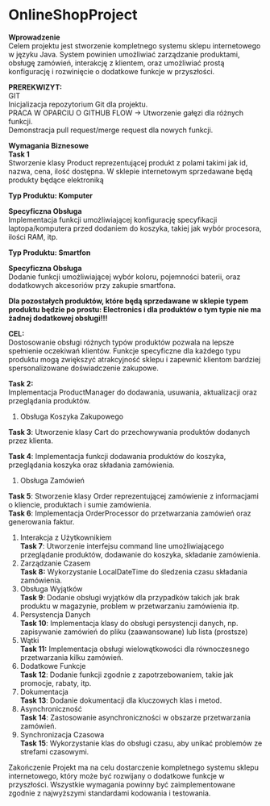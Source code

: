 # OnlineShopProject

**Wprowadzenie**  
Celem projektu jest stworzenie kompletnego systemu sklepu internetowego w języku Java. System powinien umożliwiać zarządzanie produktami, obsługę zamówień, interakcję z klientem, oraz umożliwiać prostą konfigurację i rozwinięcie o dodatkowe funkcje w przyszłości.

**PREREKWIZYT:**  
GIT  
Inicjalizacja repozytorium Git dla projektu.  
PRACA W OPARCIU O GITHUB FLOW -> Utworzenie gałęzi dla różnych funkcji.  
Demonstracja pull request/merge request dla nowych funkcji.  

**Wymagania Biznesowe**  
**Task 1**  
Stworzenie klasy Product reprezentującej produkt z polami takimi jak id, nazwa, cena, ilość dostępna.
W sklepie internetowym sprzedawane będą produkty będące elektroniką

**Typ Produktu: Komputer**  

**Specyficzna Obsługa**  
Implementacja funkcji umożliwiającej konfigurację specyfikacji laptopa/komputera przed dodaniem do koszyka, takiej jak wybór procesora, ilości RAM, itp.

**Typ Produktu: Smartfon**  

**Specyficzna Obsługa**  
Dodanie funkcji umożliwiającej wybór koloru, pojemności baterii, oraz dodatkowych akcesoriów przy zakupie smartfona.

**Dla pozostałych produktów, które będą sprzedawane w sklepie typem produktu będzie po prostu: Electronics i dla produktów o tym typie nie ma żadnej dodatkowej obsługi!!!**  

**CEL:**  
Dostosowanie obsługi różnych typów produktów pozwala na lepsze spełnienie oczekiwań klientów. Funkcje specyficzne dla każdego typu produktu mogą zwiększyć atrakcyjność sklepu i zapewnić klientom bardziej spersonalizowane doświadczenie zakupowe.

**Task 2:**  
Implementacja ProductManager do dodawania, usuwania, aktualizacji oraz przeglądania produktów.

1. Obsługa Koszyka Zakupowego  

**Task 3**: Utworzenie klasy Cart do przechowywania produktów dodanych przez klienta.

**Task 4**: Implementacja funkcji dodawania produktów do koszyka, przeglądania koszyka oraz składania zamówienia.

1. Obsługa Zamówień

**Task 5**: Stworzenie klasy Order reprezentującej zamówienie z informacjami o kliencie, produktach i sumie zamówienia.  
**Task 6**: Implementacja OrderProcessor do przetwarzania zamówień oraz generowania faktur.  
1. Interakcja z Użytkownikiem  
**Task 7**: Utworzenie interfejsu command line umożliwiającego przeglądanie produktów, dodawanie do koszyka, składanie zamówienia.  
1. Zarządzanie Czasem  
**Task 8:** Wykorzystanie LocalDateTime do śledzenia czasu składania zamówienia.  
2. Obsługa Wyjątków  
**Task 9**: Dodanie obsługi wyjątków dla przypadków takich jak brak produktu w magazynie, problem w przetwarzaniu zamówienia itp.  
3. Persystencja Danych  
**Task 10**: Implementacja klasy do obsługi persystencji danych, np. zapisywanie zamówień do pliku (zaawansowane) lub lista (prostsze)  
4. Wątki  
**Task 11:** Implementacja obsługi wielowątkowości dla równoczesnego przetwarzania kilku zamówień.  
5. Dodatkowe Funkcje  
**Task 12**: Dodanie funkcji zgodnie z zapotrzebowaniem, takie jak promocje, rabaty, itp.  
6. Dokumentacja  
**Task 13**: Dodanie dokumentacji dla kluczowych klas i metod.  
7. Asynchroniczność  
**Task 14**: Zastosowanie asynchroniczności w obszarze przetwarzania zamówień.  
8. Synchronizacja Czasowa  
**Task 15**: Wykorzystanie klas do obsługi czasu, aby unikać problemów ze strefami czasowymi.  

Zakończenie
Projekt ma na celu dostarczenie kompletnego systemu sklepu internetowego, który może być rozwijany o dodatkowe funkcje w przyszłości. Wszystkie wymagania powinny być zaimplementowane zgodnie z najwyższymi standardami kodowania i testowania.
